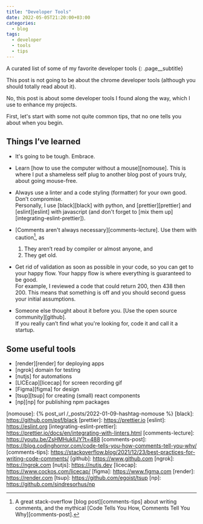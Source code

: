 ```yaml
---
title: "Developer Tools"
date: 2022-05-05T21:20:00+03:00
categories:
  - blog
tags:
  - developer
  - tools
  - tips
---
```


A curated list of some of my favorite developer tools
{: .page__subtitle}

This post is not going to be about the chrome developer tools (although you should totally read about it).

No, this post is about some developer tools I found along the way, which I use to enhance my projects. 

First, let's start with some not quite common tips, that no one tells you about when you begin.

## Things I’ve learned

* It's going to be tough. Embrace.

* Learn [how to use the computer without a mouse][nomouse]. This is where I put a shameless self plug to another blog post of yours truly, about going mouse-free.

* Always use a linter and a code styling (formatter) for your own good. Don’t compromise.  
Personally, I use [black][black] with python, and [prettier][prettier] and [eslint][eslint] with javascript (and don't forget to [mix them up][integrating-eslint-prettier]).

* [Comments aren't always necessary][comments-lecture]. 
Use them with caution[^1], as 
  1. They aren’t read by compiler or almost anyone, and
  2. They get old.

* Get rid of validation as soon as possible in your code, so you can get to your happy flow.
Your happy flow is where everything is guaranteed to be good.  
For example, I reviewed a code that could return 200, then 438 then 200. This means that something is off and you should second guess your initial assumptions. 

* Someone else thought about it before you. [Use the open source community][github].  
If you really can’t find what you're looking for, code it and call it a startup. 

## Some useful tools

* [render][render] for deploying apps
* [ngrok] domain for testing
* [nutjs] for automations 
* [LICEcap][licecap] for screen recording gif
* [Figma][figma] for design
* [tsup][tsup] for creating (small) react components
* [np][np] for publishing npm packages

[^1]: A great stack-overflow [blog post][comments-tips] about writing comments, and the mythical [Code Tells You How, Comments Tell You Why][comments-post].

[nomouse]: {% post_url /_posts/2022-01-09-hashtag-nomouse %}
[black]: https://github.com/psf/black
[prettier]: https://prettier.io
[eslint]: https://eslint.org
[integrating-eslint-prettier]: https://prettier.io/docs/en/integrating-with-linters.html
[comments-lecture]: https://youtu.be/ZsHMHukIlJY?t=488
[comments-post]: https://blog.codinghorror.com/code-tells-you-how-comments-tell-you-why/
[comments-tips]: https://stackoverflow.blog/2021/12/23/best-practices-for-writing-code-comments/
[github]: https://www.github.com
[ngrok]: https://ngrok.com
[nutjs]: https://nutjs.dev
[licecap]: https://www.cockos.com/licecap/
[figma]: https://www.figma.com
[render]: https://render.com
[tsup]: https://github.com/egoist/tsup
[np]: https://github.com/sindresorhus/np